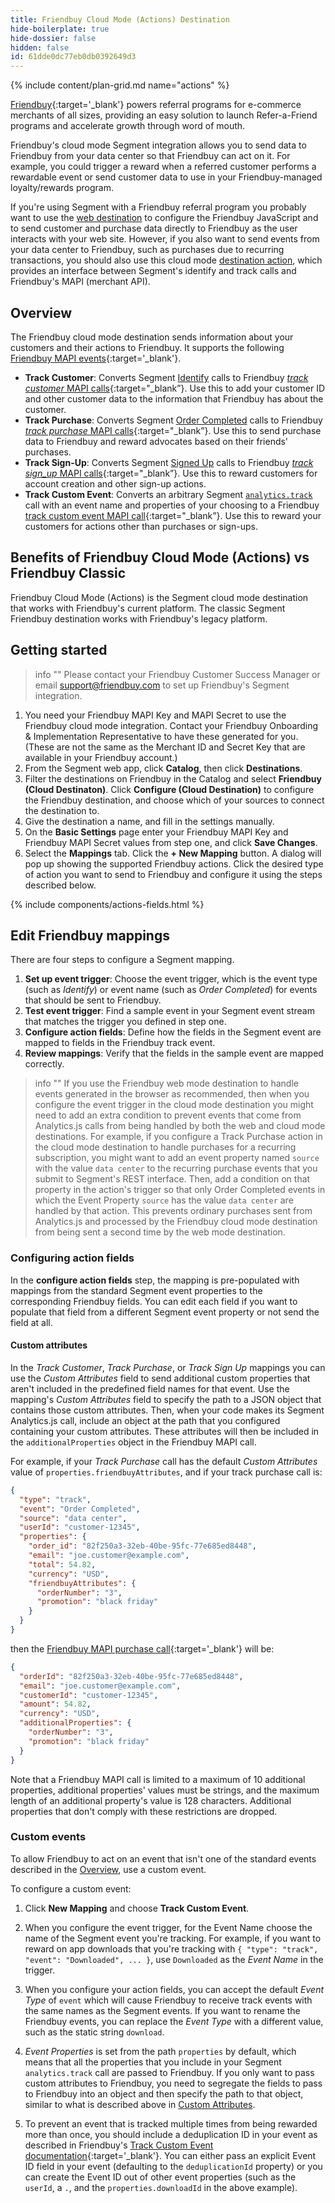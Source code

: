 ```yaml
---
title: Friendbuy Cloud Mode (Actions) Destination
hide-boilerplate: true
hide-dossier: false
hidden: false
id: 61dde0dc77eb0db0392649d3
---
```

{% include content/plan-grid.md name="actions" %}

[Friendbuy](https://www.friendbuy.com/){:target='_blank'} powers referral programs for e-commerce merchants of all sizes, providing an easy solution to launch Refer-a-Friend programs and accelerate growth through word of mouth.

Friendbuy's cloud mode Segment integration allows you to send data to Friendbuy from your data center so that Friendbuy can act on it. For example, you could trigger a reward when a referred customer performs a rewardable event or send customer data to use in your Friendbuy-managed loyalty/rewards program.

If you're using Segment with a Friendbuy referral program you probably want to use the [web destination](/docs/connections/destinations/catalog/actions-friendbuy/) to configure the Friendbuy JavaScript and to send customer and purchase data directly to Friendbuy as the user interacts with your web site. However, if you also want to send events from your data center to Friendbuy, such as purchases due to recurring transactions, you should also use this cloud mode [destination action](/docs/connections/destinations/actions/), which provides an interface between Segment's identify and track calls and Friendbuy's MAPI (merchant API).

## Overview

The Friendbuy cloud mode destination sends information about your customers and their actions to Friendbuy. It supports the following [Friendbuy MAPI events](https://developers.friendbuy.com/#tracking-events){:target='_blank'}.

- **Track Customer**: Converts Segment [Identify](/docs/connections/spec/identify/) calls to Friendbuy [*track customer* MAPI calls](https://developers.friendbuy.com/#tracking-customer-details){:target="_blank”}. Use this to add your customer ID and other customer data to the information that Friendbuy has about the customer.
- **Track Purchase**: Converts Segment [Order Completed](/docs/connections/spec/ecommerce/v2/#order-completed) calls to Friendbuy [*track purchase* MAPI calls](https://developers.friendbuy.com/#tracking-a-purchase){:target="_blank”}. Use this to send purchase data to Friendbuy and reward advocates based on their friends' purchases.
- **Track Sign-Up**: Converts Segment [Signed Up](/docs/connections/spec/b2b-saas/#signed-up) calls to Friendbuy [*track sign_up* MAPI calls](https://developers.friendbuy.com/#tracking-a-signup){:target="_blank”}. Use this to reward customers for account creation and other sign-up actions.
- **Track Custom Event**: Converts an arbitrary Segment [`analytics.track`](/docs/connections/sources/catalog/libraries/website/javascript/#track) call with an event name and properties of your choosing to a Friendbuy [track custom event MAPI call](https://developers.friendbuy.com/#tracking-a-custom-event){:target="_blank”}. Use this to reward your customers for actions other than purchases or sign-ups.

## Benefits of Friendbuy Cloud Mode (Actions) vs Friendbuy Classic

Friendbuy Cloud Mode (Actions) is the Segment cloud mode destination that works with Friendbuy's current platform. The classic Segment Friendbuy destination works with Friendbuy's legacy platform.

## Getting started

> info ""
> Please contact your Friendbuy Customer Success Manager or email support@friendbuy.com to set up Friendbuy's Segment integration.

1. You need your Friendbuy MAPI Key and MAPI Secret to use the Friendbuy cloud mode integration. Contact your Friendbuy Onboarding & Implementation Representative to have these generated for you. (These are not the same as the Merchant ID and Secret Key that are available in your Friendbuy account.)
2. From the Segment web app, click **Catalog**, then click **Destinations**.
3. Filter the destinations on Friendbuy in the Catalog and select **Friendbuy (Cloud Destinaton)**. Click **Configure (Cloud Destination)** to configure the Friendbuy destination, and choose which of your sources to connect the destination to.
4. Give the destination a name, and fill in the settings manually.
5. On the **Basic Settings** page enter your Friendbuy MAPI Key and Friendbuy MAPI Secret values from step one, and click **Save Changes**.
6. Select the **Mappings** tab. Click the **+ New Mapping** button. A dialog will pop up showing the supported Friendbuy actions. Click the desired type of action you want to send to Friendbuy and configure it using the steps described below.

<!-- The line below renders a table of connection settings (if applicable), Pre-built Mappings, and available actions. -->

{% include components/actions-fields.html %}

<!-- If applicable, add information regarding the migration from a classic destination to an Actions-based version below -->

## Edit Friendbuy mappings

There are four steps to configure a Segment mapping.

1. **Set up event trigger**: Choose the event trigger, which is the event type (such as *Identify*) or event name (such as *Order Completed*) for events that should be sent to Friendbuy.
2. **Test event trigger**: Find a sample event in your Segment event stream that matches the trigger you defined in step one.
3. **Configure action fields**: Define how the fields in the Segment event are mapped to fields in the Friendbuy track event.
4. **Review mappings**: Verify that the fields in the sample event are mapped correctly.

> info ""
> If you use the Friendbuy web mode destination to handle events generated in the browser as recommended, then when you configure the event trigger in the cloud mode destination you might need to add an extra condition to prevent events that come from Analytics.js calls from being handled by both the web and cloud mode destinations. For example, if you configure a Track Purchase action in the cloud mode destination to handle purchases for a recurring subscription, you might want to add an event property named `source` with the value `data center` to the recurring purchase events that you submit to Segment's REST interface. Then, add a condition on that property in the action's trigger so that only Order Completed events in which the Event Property `source` has the value `data center` are handled by that action. This prevents ordinary purchases sent from Analytics.js and processed by the Friendbuy cloud mode destination from being sent a second time by the web mode destination.

### Configuring action fields

In the **configure action fields** step, the mapping is pre-populated with mappings from the standard Segment event properties to the corresponding Friendbuy fields. You can edit each field if you want to populate that field from a different Segment event property or not send the field at all.

#### Custom attributes

In the *Track Customer*, *Track Purchase*, or *Track Sign Up* mappings you can use the *Custom Attributes* field to send additional custom properties that aren't included in the predefined field names for that event. Use the mapping's *Custom Attributes* field to specify the path to a JSON object that contains those custom attributes. Then, when your code makes its Segment Analytics.js call, include an object at the path that you configured containing your custom attributes. These attributes will then be included in the `additionalProperties` object in the Friendbuy MAPI call.

For example, if your *Track Purchase* call has the default *Custom Attributes* value of `properties.friendbuyAttributes`, and if your track purchase call is:

``` json
{
  "type": "track",
  "event": "Order Completed",
  "source": "data center",
  "userId": "customer-12345",
  "properties": {
    "order_id": "82f250a3-32eb-40be-95fc-77e685ed8448",
    "email": "joe.customer@example.com",
    "total": 54.82,
    "currency": "USD",
    "friendbuyAttributes": {
      "orderNumber": "3",
      "promotion": "black friday"
    }
  }
}
```

then the [Friendbuy MAPI purchase call](https://developers.friendbuy.com/#postpurchaseevent){:target='_blank'} will be:

``` json
{ 
  "orderId": "82f250a3-32eb-40be-95fc-77e685ed8448",
  "email": "joe.customer@example.com",
  "customerId": "customer-12345",
  "amount": 54.82,
  "currency": "USD",
  "additionalProperties": {
    "orderNumber": "3",
    "promotion": "black friday"
  }
}
```

Note that a Friendbuy MAPI call is limited to a maximum of 10 additional properties, additional properties' values must be strings, and the maximum length of an additional property's value is 128 characters.  Additional properties that don't comply with these restrictions are dropped.

### Custom events

To allow Friendbuy to act on an event that isn't one of the standard events described in the [Overview](#overview), use a custom event.

To configure a custom event:

1. Click **New Mapping** and choose **Track Custom Event**.

2. When you configure the event trigger, for the Event Name choose the name of the Segment event you're tracking. For example, if you want to reward on app downloads that you're tracking with `{ "type": "track", "event": "Downloaded", ... }`, use `Downloaded` as the *Event Name* in the trigger.

3. When you configure your action fields, you can accept the default *Event Type* of `event` which will cause Friendbuy to receive track events with the same names as the Segment events. If you want to rename the Friendbuy events, you can replace the *Event Type* with a different value, such as the static string `download`.

4. *Event Properties* is set from the path `properties` by default, which means that all the properties that you include in your Segment `analytics.track` call are passed to Friendbuy. If you only want to pass custom attributes to Friendbuy, you need to segregate the fields to pass to Friendbuy into an object and then specify the path to that object, similar to what is described above in [Custom Attributes](#custom-attributes).

5. To prevent an event that is tracked multiple times from being rewarded more than once, you should include a deduplication ID in your event as described in Friendbuy's [Track Custom Event documentation](https://developers.friendbuy.com/#tracking-a-custom-event){:target='_blank'}. You can either pass an explicit Event ID field in your event (defaulting to the `deduplicationId` property) or you can create the Event ID out of other event properties (such as the `userId`, a `.`, and the `properties.downloadId` in the above example).

<!--
Local Variables:
eval: (visual-line-mode 1)
End:
-->
